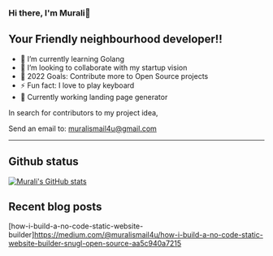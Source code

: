 ### Hi there, I'm Murali👋

## Your Friendly neighbourhood developer!!

- 🌱 I’m currently learning Golang 
- 👯 I’m looking to collaborate with my startup vision
- 🥅 2022 Goals: Contribute more to Open Source projects
- ⚡ Fun fact: I love to play keyboard
- 🥅 Currently working landing page generator



In search for contributors to my project idea,

Send an email to: muralismail4u@gmail.com

---

## Github status
[![Murali's GitHub stats](https://github-readme-stats.vercel.app/api?username=iammurali&show_icons=true&theme=radical)](https://github.com/anuraghazra/github-readme-stats)


[twitter]: https://twitter.com/muralielumalai1
[instagram]: https://instagram.com/i.m_murali
[linkedin]: https://linkedin.com/in/murali-elumalai-720b71bb

## Recent blog posts
[how-i-build-a-no-code-static-website-builder]https://medium.com/@muralismail4u/how-i-build-a-no-code-static-website-builder-snugl-open-source-aa5c940a7215
